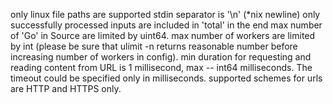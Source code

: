 only linux file paths are supported
stdin separator is '\n' (*nix newline)
only successfully processed inputs are included in 'total' in the end
max number of 'Go' in Source are limited by uint64.
max number of workers are limited by int (please be sure that ulimit -n returns reasonable number before increasing number of workers in config).
min duration for requesting and reading content from URL is 1 millisecond, max -- int64 milliseconds. The timeout could be specified only in milliseconds.
supported schemes for urls are HTTP and HTTPS only.